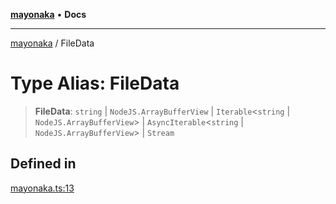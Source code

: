 [**mayonaka**](README.md) • **Docs**

***

[mayonaka](README.md) / FileData

# Type Alias: FileData

> **FileData**: `string` \| `NodeJS.ArrayBufferView` \| `Iterable`\<`string` \| `NodeJS.ArrayBufferView`\> \| `AsyncIterable`\<`string` \| `NodeJS.ArrayBufferView`\> \| `Stream`

## Defined in

[mayonaka.ts:13](https://github.com/ragrag/mayonaka/blob/c788b6d4c70dc8aa789cfccae1992741260b54a3/src/mayonaka.ts#L13)
